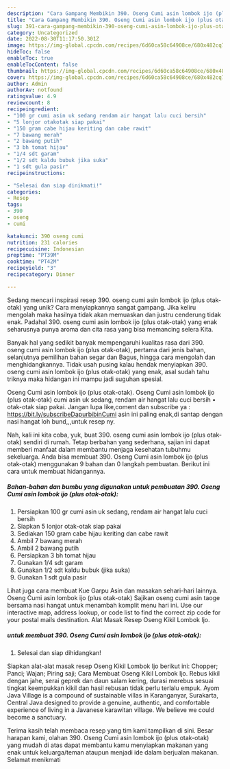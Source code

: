 ```yaml
---
description: "Cara Gampang Membikin 390. Oseng Cumi asin lombok ijo (plus otak-otak) yang Bisa Manjain Lidah"
title: "Cara Gampang Membikin 390. Oseng Cumi asin lombok ijo (plus otak-otak) yang Bisa Manjain Lidah"
slug: 391-cara-gampang-membikin-390-oseng-cumi-asin-lombok-ijo-plus-otak-otak-yang-bisa-manjain-lidah
category: Uncategorized
date: 2022-08-30T11:17:50.301Z
image: https://img-global.cpcdn.com/recipes/6d60ca58c64908ce/680x482cq70/390-oseng-cumi-asin-lombok-ijo-plus-otak-otak-foto-resep-utama.jpg
hideToc: false
enableToc: true
enableTocContent: false
thumbnail: https://img-global.cpcdn.com/recipes/6d60ca58c64908ce/680x482cq70/390-oseng-cumi-asin-lombok-ijo-plus-otak-otak-foto-resep-utama.jpg
cover: https://img-global.cpcdn.com/recipes/6d60ca58c64908ce/680x482cq70/390-oseng-cumi-asin-lombok-ijo-plus-otak-otak-foto-resep-utama.jpg
author: Admin
authorAv: notfound
ratingvalue: 4.9
reviewcount: 8
recipeingredient:
- "100 gr cumi asin uk sedang rendam air hangat lalu cuci bersih"
- "5 lonjor otakotak siap pakai"
- "150 gram cabe hijau keriting dan cabe rawit"
- "7 bawang merah"
- "2 bawang putih"
- "3 bh tomat hijau"
- "1/4 sdt garam"
- "1/2 sdt kaldu bubuk jika suka"
- "1 sdt gula pasir"
recipeinstructions:

- "Selesai dan siap dinikmati!"
categories:
- Resep
tags:
- 390
- oseng
- cumi

katakunci: 390 oseng cumi 
nutrition: 231 calories
recipecuisine: Indonesian
preptime: "PT39M"
cooktime: "PT42M"
recipeyield: "3"
recipecategory: Dinner

---
```





Sedang mencari inspirasi resep 390. oseng cumi asin lombok ijo (plus otak-otak) yang unik? Cara menyiapkannya sangat gampang. Jika keliru mengolah maka hasilnya tidak akan memuaskan dan justru cenderung tidak enak. Padahal 390. oseng cumi asin lombok ijo (plus otak-otak) yang enak seharusnya punya aroma dan cita rasa yang bisa memancing selera Kita.





Banyak hal yang sedikit banyak mempengaruhi kualitas rasa dari 390. oseng cumi asin lombok ijo (plus otak-otak), pertama dari jenis bahan, selanjutnya pemilihan bahan segar dan Bagus, hingga cara mengolah dan menghidangkannya. Tidak usah pusing kalau hendak menyiapkan 390. oseng cumi asin lombok ijo (plus otak-otak) yang enak,      asal sudah tahu triknya maka hidangan ini mampu jadi suguhan spesial.














Oseng Cumi asin lombok ijo (plus otak-otak). Oseng Cumi asin lombok ijo (plus otak-otak) cumi asin uk sedang, rendam air hangat lalu cuci bersih • otak-otak siap pakai. Jangan lupa like,coment dan subscribe ya : https://bit.ly/subscribeDapurbibinCumi asin ini paling enak,di santap dengan nasi hangat loh bund,,,untuk resep ny.






Nah, kali ini kita coba, yuk, buat 390. oseng cumi asin lombok ijo (plus otak-otak) sendiri di rumah. Tetap berbahan yang sederhana, sajian ini dapat memberi manfaat dalam membantu menjaga kesehatan tubuhmu sekeluarga. Anda bisa membuat 390. Oseng Cumi asin lombok ijo (plus otak-otak) menggunakan 9 bahan dan 0 langkah pembuatan. Berikut ini cara untuk membuat hidangannya.

<!--inarticleads1-->

##### Bahan-bahan dan bumbu yang digunakan untuk pembuatan 390. Oseng Cumi asin lombok ijo (plus otak-otak):

1. Persiapkan 100 gr cumi asin uk sedang, rendam air hangat lalu cuci bersih
1. Siapkan 5 lonjor otak-otak siap pakai
1. Sediakan 150 gram cabe hijau keriting dan cabe rawit
1. Ambil 7 bawang merah
1. Ambil 2 bawang putih
1. Persiapkan 3 bh tomat hijau
1. Gunakan 1/4 sdt garam
1. Gunakan 1/2 sdt kaldu bubuk (jika suka)
1. Gunakan 1 sdt gula pasir


Lihat juga cara membuat Kue Garpu Asin dan masakan sehari-hari lainnya. Oseng Cumi asin lombok ijo (plus otak-otak) Sajikan oseng cumi asin taoge bersama nasi hangat untuk menambah komplit menu hari ini. Use our interactive map, address lookup, or code list to find the correct zip code for your postal mails destination. Alat Masak Resep Oseng Kikil Lombok Ijo. 

<!--inarticleads2-->

#####  untuk membuat 390. Oseng Cumi asin lombok ijo (plus otak-otak):


1. Selesai dan siap dihidangkan!

Siapkan alat-alat masak resep Oseng Kikil Lombok Ijo berikut ini: Chopper; Panci; Wajan; Piring saji; Cara Membuat Oseng Kikil Lombok Ijo. Rebus kikil dengan jahe, serai geprek dan daun salam kering, durasi merebus sesuai tingkat keempukkan kikil dan hasil rebusan tidak perlu terlalu empuk. Ayom Java Village is a compound of sustainable villas in Karanganyar, Surakarta, Central Java designed to provide a genuine, authentic, and comfortable experience of living in a Javanese karawitan village. We believe we could become a sanctuary. 

Terima kasih telah membaca resep yang tim kami tampilkan di sini. Besar harapan kami, olahan 390. Oseng Cumi asin lombok ijo (plus otak-otak) yang mudah di atas dapat membantu kamu menyiapkan makanan yang enak untuk keluarga/teman ataupun menjadi ide dalam berjualan makanan. Selamat menikmati

